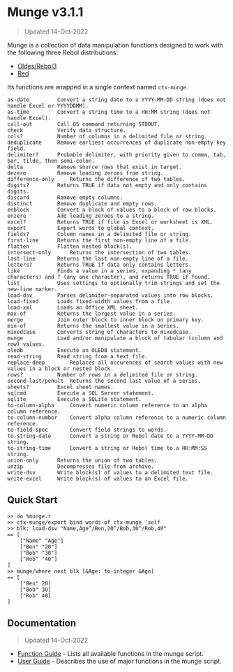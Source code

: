 # Munge v3.1.1

> Updated 14-Oct-2022

Munge is a collection of data manipulation functions designed to work with the following three Rebol distributions:

- [Oldes/Rebol3](https://github.com/Oldes/Rebol3)
- [Red](https://www.red-lang.org)

Its functions are wrapped in a single context named `ctx-munge`.

	as-date			Convert a string date to a YYYY-MM-DD string (does not handle Excel or YYYYDDMM).
	as-time			Convert a string time to a HH:MM string (does not handle Excel).
	call-out		Call OS command returning STDOUT.
	check			Verify data structure.
	cols?			Number of columns in a delimited file or string.
	deduplicate		Remove earliest occurrences of duplicate non-empty key field.
	delimiter?		Probable delimiter, with priority given to comma, tab, bar, tilde, then semi-colon.
	delta			Remove source rows that exist in target.
	dezero			Remove leading zeroes from string.
	difference-only		Returns the difference of two tables.
	digits?			Returns TRUE if data not empty and only contains digits.
	discard			Remove empty columns.
	distinct		Remove duplicate and empty rows.
	enblock			Convert a block of values to a block of row blocks.
	enzero			Add leading zeroes to a string.
	excel?			Returns TRUE if file is Excel or worksheet is XML.
	export			Export words to global context.
	fields?			Column names in a delimited file or string.
	first-line		Returns the first non-empty line of a file.
	flatten			Flatten nested block(s).
	intersect-only		Returns the intersection of two tables.
	last-line		Returns the last non-empty line of a file.
	letters?		Returns TRUE if data only contains letters.
	like			Finds a value in a series, expanding * (any characters) and ? (any one character), and returns TRUE if found.
	list			Uses settings to optionally trim strings and set the new-line marker.
	load-dsv		Parses delimiter-separated values into row blocks.
	load-fixed		Loads fixed-width values from a file.
	load-xml		Loads an Office XML sheet.
	max-of			Returns the largest value in a series.
	merge			Join outer block to inner block on primary key.
	min-of			Returns the smallest value in a series.
	mixedcase		Converts string of characters to mixedcase.
	munge			Load and/or manipulate a block of tabular (column and row) values.
	oledb			Execute an OLEDB statement.
	read-string		Read string from a text file.
	replace-deep		Replaces all occurences of search values with new values in a block or nested block.
	rows?			Number of rows in a delimited file or string.
	second-last/penult	Returns the second last value of a series.
	sheets?			Excel sheet names.
	sqlcmd			Execute a SQL Server statement.
	sqlite			Execute a SQLite statement.
	to-column-alpha		Convert numeric column reference to an alpha column reference.
	to-column-number	Convert alpha column reference to a numeric column reference.
	to-field-spec		Convert field strings to words.
	to-string-date		Convert a string or Rebol date to a YYYY-MM-DD string.
	to-string-time		Convert a string or Rebol time to a HH:MM:SS string.
	union-only		Returns the union of two tables.
	unzip			Decompresses file from archive.
	write-dsv		Write block(s) of values to a delimited text file.
	write-excel		Write block(s) of values to an Excel file.

## Quick Start

	>> do %munge.r
	>> ctx-munge/export bind words-of ctx-munge 'self
	>> blk: load-dsv "Name,Age^/Ben,20^/Bob,30^/Rob,40"
	== [
	    ["Name" "Age"]
	    ["Ben" "20"]
	    ["Bob" "30"]
	    ["Rob" "40"]
	]
	>> munge/where next blk [&Age: to-integer &Age]
	== [
	    ["Ben" 20]
	    ["Bob" 30]
	    ["Rob" 40]
	]

## Documentation

> Updated 14-Oct-2022

- [Function Guide](FUNCTIONS.md) - Lists all available functions in the munge script.
- [User Guide](GUIDE.md) - Describes the use of major functions in the munge script.
